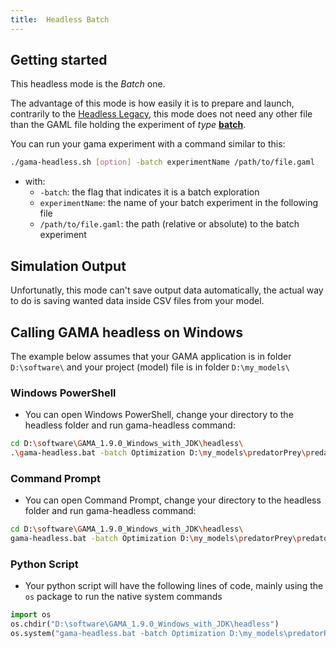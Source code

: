 ```yaml
---
title:  Headless Batch
---
```



## Getting started

This headless mode is the _Batch_ one. 

The advantage of this mode is how easily it is to prepare and launch, contrarily to the [Headless Legacy](HeadlessLegacy), this mode does not need any other file than the GAML file holding the experiment of _type_ [**batch**](BatchExperiments).

You can run your gama experiment with a command similar to this:
```bash 
./gama-headless.sh [option] -batch experimentName /path/to/file.gaml
```
* with:
  * `-batch`: the flag that indicates it is a batch exploration
  * `experimentName`: the name of your batch experiment in the following file
  * `/path/to/file.gaml`: the path (relative or absolute) to the batch experiment

## Simulation Output

Unfortunatly, this mode can't save output data automatically, the actual way to do is saving wanted data inside CSV files from your model.

## Calling GAMA headless on Windows

The example below assumes that your GAMA application is in folder `D:\software\` and your project (model) file is in folder `D:\my_models\`


### Windows PowerShell

* You can open Windows PowerShell, change your directory to the headless folder and run gama-headless command:
```bash
cd D:\software\GAMA_1.9.0_Windows_with_JDK\headless\
.\gama-headless.bat -batch Optimization D:\my_models\predatorPrey\predatorPrey.gaml
```

### Command Prompt


* You can open Command Prompt, change your directory to the headless folder and run gama-headless command:
```bash
cd D:\software\GAMA_1.9.0_Windows_with_JDK\headless\
gama-headless.bat -batch Optimization D:\my_models\predatorPrey\predatorPrey.gaml
```


### Python Script

* Your python script will have the following lines of code, mainly using the `os` package to run the native system commands

```python
import os
os.chdir("D:\software\GAMA_1.9.0_Windows_with_JDK\headless")
os.system("gama-headless.bat -batch Optimization D:\my_models\predatorPrey\predatorPrey.gaml") 
```
